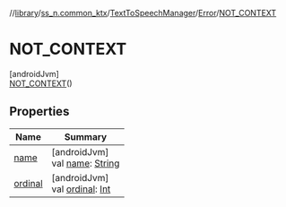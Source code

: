 //[library](../../../../../index.md)/[ss_n.common_ktx](../../../index.md)/[TextToSpeechManager](../../index.md)/[Error](../index.md)/[NOT_CONTEXT](index.md)

# NOT_CONTEXT

[androidJvm]\
[NOT_CONTEXT](index.md)()

## Properties

| Name | Summary |
|---|---|
| [name](../-n-o-n-e/index.md#-372974862%2FProperties%2F-435046686) | [androidJvm]<br>val [name](../-n-o-n-e/index.md#-372974862%2FProperties%2F-435046686): [String](https://kotlinlang.org/api/latest/jvm/stdlib/kotlin/-string/index.html) |
| [ordinal](../-n-o-n-e/index.md#-739389684%2FProperties%2F-435046686) | [androidJvm]<br>val [ordinal](../-n-o-n-e/index.md#-739389684%2FProperties%2F-435046686): [Int](https://kotlinlang.org/api/latest/jvm/stdlib/kotlin/-int/index.html) |
